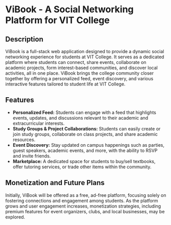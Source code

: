 # ViBook - A Social Networking Platform for VIT College

## Description
ViBook is a full-stack web application designed to provide a dynamic social networking experience for students at VIT College. It serves as a dedicated platform where students can connect, share events, collaborate on academic projects, form interest-based communities, and discover local activities, all in one place. ViBook brings the college community closer together by offering a personalized feed, event discovery, and various interactive features tailored to student life at VIT College.

## Features
- **Personalized Feed:** Students can engage with a feed that highlights events, updates, and discussions relevant to their academic and extracurricular interests.
- **Study Groups & Project Collaborations:** Students can easily create or join study groups, collaborate on class projects, and share academic resources.
- **Event Discovery:** Stay updated on campus happenings such as parties, guest speakers, academic events, and more, with the ability to RSVP and invite friends.
- **Marketplace:** A dedicated space for students to buy/sell textbooks, offer tutoring services, or trade other items within the community.

## Monetization and Future Plans
Initially, ViBook will be offered as a free, ad-free platform, focusing solely on fostering connections and engagement among students. As the platform grows and user engagement increases, monetization strategies, including premium features for event organizers, clubs, and local businesses, may be explored.
